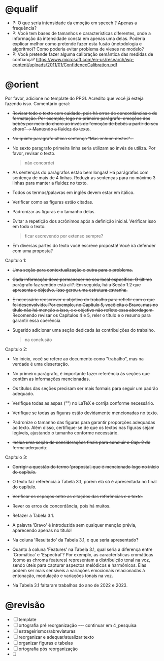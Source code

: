 # @qualif

- P: O que seria intensidade da emoção em speech ? Apenas a frequência?
- P: Você tem bases de tamanhos e características diferentes, onde a informação da intensidade consta em apenas uma delas. Poderia explicar melhor como pretende fazer esta fusão (metodologia e algoritmo)? Como poderia evitar problema de vieses no modelo?
- P: Você pretende fazer alguma calibração semântica das medidas de confiança? https://www.microsoft.com/en-us/research/wp-content/uploads/2011/01/ConfidenceCalibration.pdf


# @orient

Por favor, adicione no template do PPGI. Acredito que você já esteja fazendo isso.
Comentário geral:

- <s>Revisar todo o texto com cuidado, pois há erros de concordâncias e de formatação. Por exemplo, logo no primeiro parágrafo: emoções dos bebês por meio do choro ao invés de “emoção de bebês a partir do seu choro” -> Mantendo a fluidez do texto</s>.

- <s>No quinto paragrafo última sentença “Mas enhum destes”... </s>

- No sexto paragrafo primeira linha seria utilizam ao invés de utiliza. Por favor, revisar o texto.
    > não concordei

- As sentenças do parágrafos estão bem longas! Há parágrafos com sentença de mais de 4 linhas. Reduzir as sentenças para no máximo 3 linhas para manter a fluidez no texto.

- Todos os termos/palavras em inglês devem estar em itálico.

- Verificar como as figuras estão citadas.

- Padronizar as figuras e o tamanho delas.

- Evitar a repetição dos acrônimos após a definição inicial. Verificar isso em todo o texto.
    > ficar escrevendo por extenso sempre?

- Em diversas partes do texto você escreve proposta! Você irá defender com uma proposta?

Capítulo 1:

- <s>Uma seção para contextualização e outra para o problema.</s>

- <s>Cada informação deve permanecer no seu local específico. O último parágrafo faz sentido está ali?. Em seguida, há a Seção 1.2 que apresenta o objetivo. Isso gerou uma estrutura estranha.</s>

- <s>É necessário reescrever o objetivo do trabalho para refletir com o que foi desenvolvido. Por exemplo, no Capítulo 5, você cita o Bravo, mas no título não há menção a isso, e o objetivo não reflete essa abordagem.</s> Recomendo revisar os Capítulos 4 e 5, reler o título e o resumo para garantir essa coerência.

- Sugerido adicionar uma seção dedicada às contribuições do trabalho.
    > na conclusão

Capítulo 2:
- No início, você se refere ao documento como "trabalho", mas na verdade é uma dissertação.

- No primeiro parágrafo, é importante fazer referência às seções que contêm as informações mencionadas.

- Os títulos das seções precisam ser mais formais para seguir um padrão adequado.

- Verifique todas as aspas ("") no LaTeX e corrija conforme necessário.

- Verifique se todas as figuras estão devidamente mencionadas no texto.

- Padronize o tamanho das figuras para garantir proporções adequadas ao texto. Além disso, certifique-se de que os textos nas figuras sejam legíveis, ajustando o tamanho conforme necessário.

- <s>Inclua uma seção de considerações finais para concluir o Cap. 2 de forma adequada.</s>


Capítulo 3:
- <s>Corrigir a questão do termo 'proposta', que é mencionado logo no início do capítulo.</s>

- O texto faz referência à Tabela 3.1, porém ela só é apresentada no final do capítulo.

- <s>Verificar os espaços entre as citações das referências e o texto.</s>

- Rever os erros de concordância, pois há muitos.

- Refazer a Tabela 3.1.

- A palavra 'Bravo' é introduzida sem qualquer menção prévia, aparecendo apenas no título!

- Na coluna 'Resultado' da Tabela 3.1, o que seria apresentado?

- Quanto à coluna 'Features' na Tabela 3.1, qual seria a diferença entre 'Cromática' e 'Espectral'? Por exemplo, as características cromáticas (como as chroma features) representam a distribuição tonal na voz, sendo úteis para capturar aspectos melódicos e harmônicos. Elas podem ser mais sensíveis a variações emocionais relacionadas à entonação, modulação e variações tonais na voz.

- Na Tabela 3.1 faltaram trabalhos do ano de 2022 e 2023.


# @revisão

- [ ] template
- [ ] ortografia pré reorganização --- continuar em 4_pesquisa
- [ ] estrageirismos/abreviaturas
- [ ] reorganizar e adequar/atualizar texto
- [ ] organizar figuras e tabelas
- [ ] ortografia pós reorganização
- [ ] 
